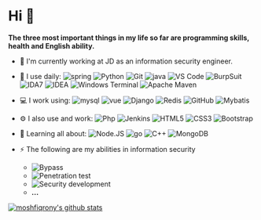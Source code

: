 # Hi  👋

**The three most important things in my life so far are programming skills, health and English ability.**

- 🏢 I'm currently working at JD as an information security engineer. 
- 🚀 I use daily:
  ![spring](https://img.shields.io/badge/-Spring5-6DB33F?style=plastic&logo=spring)
  ![Python](https://img.shields.io/badge/-Python-8fcfd1?style=plastic&logo=Python)
  ![Git](https://img.shields.io/badge/-Git-F05032?style=plastic&logo=git)
  ![java](https://img.shields.io/badge/-java-red?style=plastic&logo=java)
  ![VS Code](https://img.shields.io/badge/-VS%20Code-007ACC?style=plastic&logo=visual-studio-code)
  ![BurpSuit](https://img.shields.io/badge/-BurpSuit-yellow?style=plastic&logo=BurpSuit)
  ![IDA7](https://img.shields.io/badge/-IDA7-black?style=plastic&logo=IDA)
  ![IDEA](https://img.shields.io/badge/-IDEA-000000?style=plastic&logo=intellijidea)
  ![Windows Terminal](https://img.shields.io/badge/-Windows%20Terminal-4D4D4D?style=plastic&logo=windowsterminal)
  ![Apache Maven](https://img.shields.io/badge/-Apache%20Maven-C71A36?style=plastic&logo=apachemaven)
  

- 💻 I work using:
  ![mysql](https://img.shields.io/badge/-mysql-4479A1?style=plastic&logo=mysql)
  ![vue](https://img.shields.io/badge/-vue-0081CB?style=plastic&logo=vuedotjs)
  ![Django](https://img.shields.io/badge/-Django-092E20?style=plastic&logo=Django)
  ![Redis](https://img.shields.io/badge/-Redis-336791?style=plastic&logo=Redis)
  ![GitHub](https://img.shields.io/badge/-GitHub-181717?style=plastic&logo=github)
  ![Mybatis](https://img.shields.io/badge/-Mybatis-FCA121?style=plastic&logo=Mybatis)
- ⚙️ I also use and work: 
  ![Php](https://img.shields.io/badge/-php-394989?style=plastic&logo=php)
  ![Jenkins](https://img.shields.io/badge/-Jenkins-black?style=plastic&logo=Jenkins)
  ![HTML5](https://img.shields.io/badge/-HTML5-E34F26?style=plastic&logo=html5&logoColor=white)
  ![CSS3](https://img.shields.io/badge/-CSS3-1572B6?style=plastic&logo=css3)
  ![Bootstrap](https://img.shields.io/badge/-Bootstrap-563D7C?style=plastic&logo=bootstrap)
- 🌱 Learning all about:
  ![Node.JS](https://img.shields.io/badge/-Node.JS-black?style=plastic&logo=Node.js) ![go](https://img.shields.io/badge/-go-c7b198?style=plastic&logo=go) ![C++](https://img.shields.io/badge/-C++-00599C?style=plastic&logo=c)
  ![MongoDB](https://img.shields.io/badge/-MongoDB-black?style=plastic&logo=mongodb)
- ⚡️ The following are my abilities in information security
    * ![Bypass](https://img.shields.io/badge/-Bypass-black?style=plastic)
    * ![Penetration test](https://img.shields.io/badge/-Penetration%20test-yellow?style=plastic)
    * ![Security development](https://img.shields.io/badge/-Security%20development-red?style=plastic)
    * **...**

[![moshfiqrony's github stats](https://github-readme-stats.vercel.app/api?username=retnullyu&theme=dark&show_icons=true)](https://github.com/moshfiqrony)

